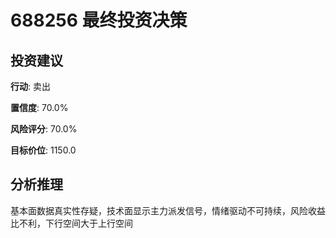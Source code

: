 # 688256 最终投资决策

## 投资建议

**行动**: 卖出

**置信度**: 70.0%

**风险评分**: 70.0%

**目标价位**: 1150.0

## 分析推理

基本面数据真实性存疑，技术面显示主力派发信号，情绪驱动不可持续，风险收益比不利，下行空间大于上行空间

